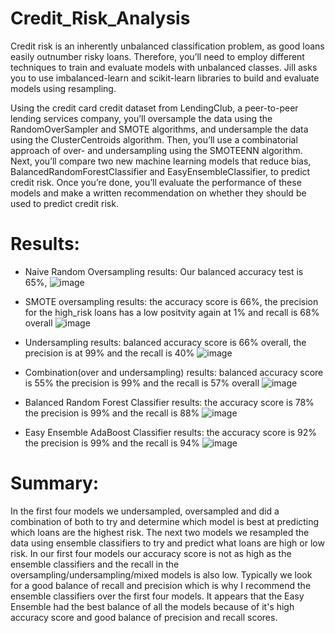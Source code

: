 # Credit_Risk_Analysis

Credit risk is an inherently unbalanced classification problem, as good loans easily outnumber risky loans. Therefore, you’ll need to employ different techniques to train and evaluate models with unbalanced classes. Jill asks you to use imbalanced-learn and scikit-learn libraries to build and evaluate models using resampling.

Using the credit card credit dataset from LendingClub, a peer-to-peer lending services company, you’ll oversample the data using the RandomOverSampler and SMOTE algorithms, and undersample the data using the ClusterCentroids algorithm. Then, you’ll use a combinatorial approach of over- and undersampling using the SMOTEENN algorithm. Next, you’ll compare two new machine learning models that reduce bias, BalancedRandomForestClassifier and EasyEnsembleClassifier, to predict credit risk. Once you’re done, you’ll evaluate the performance of these models and make a written recommendation on whether they should be used to predict credit risk.

# Results:

- Naive Random Oversampling results: Our balanced accuracy test is 65%,
![image](https://user-images.githubusercontent.com/106495422/194461005-383cb7b1-253d-4c99-98b1-9578948332da.png)

- SMOTE oversampling results: the accuracy score is 66%, the precision for the high_risk loans has a low positvity again at 1% and recall is 68% overall
![image](https://user-images.githubusercontent.com/106495422/194461436-d4592890-4786-4191-89dd-98a1878129c2.png)

- Undersampling results: balanced accuracy score is 66% overall, the precision is at 99% and the recall is 40%
![image](https://user-images.githubusercontent.com/106495422/194461653-7cbfcdcb-2807-4559-bf77-db82f97bfc63.png)

- Combination(over and undersampling) results: balanced accuracy score is 55% the precision is 99% and the recall is 57% overall
![image](https://user-images.githubusercontent.com/106495422/194461782-ffb28956-d9d2-475f-b172-698e6d9a1b41.png)

- Balanced Random Forest Classifier results: the accuracy score is 78% the precision is 99% and the recall is 88%
![image](https://user-images.githubusercontent.com/106495422/194461892-350bbd87-fe7b-4bb2-8133-a8609db6ec2d.png)

- Easy Ensemble AdaBoost Classifier results: the accuracy score is 92% the precision is 99% and the recall is 94%
![image](https://user-images.githubusercontent.com/106495422/194461985-071d0f96-55ff-4600-ab4c-d746ff9867be.png)

# Summary: 

In the first four models we undersampled, oversampled and did a combination of both to try and determine which model is best at predicting which loans are the highest risk. The next two models we resampled the data using ensemble classifiers to try and predict what loans are high or low risk. In our first four models our accuracy score is not as high as the ensemble classifiers and the recall in the oversampling/undersampling/mixed models is also low. Typically we look for a good balance of recall and precision which is why I recommend the ensemble classifiers over the first four models. It appears that the Easy Ensemble had the best balance of all the models because of it's high accuracy score and good balance of precision and recall scores.




